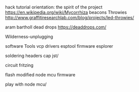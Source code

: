 
hack tutorial
orientation: the spirit of the project
https://en.wikipedia.org/wiki/Mycorrhiza
beacons
Throwies
http://www.graffitiresearchlab.com/blog/projects/led-throwies/

aram bartholl dead drops
https://deaddrops.com/

Wilderness-unplugging

software Tools
  vcp drivers
  esptool
  firmware
  esplorer

soldering
  headers
  cap
  jst/

circuit
    fritzing


flash modified node mcu firmware

play with node mcu/
